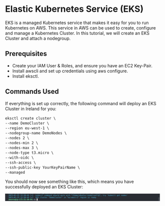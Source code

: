 # Elastic Kubernetes Service (EKS) 
EKS is a managed Kubernetes service that makes it easy for you to run Kubernetes on AWS. This service in AWS can be used to create, configure and manage a Kubernetes Cluster. In this tutorial, we will create an EKS Cluster and attach a nodegroup.

## Prerequisites 
* Create your IAM User & Roles, and ensure you have an EC2 Key-Pair.
* Install awscli and set up credentials using aws configure.
* Install eksctl.

## Commands Used
If everything is set up correctly, the following command will deploy an EKS Cluster in Ireland for you:
```
eksctl create cluster \
--name DemoCluster \
--region eu-west-1 \
--nodegroup-name DemoNodes \
--nodes 2 \
--nodes-min 2 \
--nodes-max 3 \
--node-type t3.micro \
--with-oidc \
--ssh-access \
--ssh-public-key YourKeyPairName \
--managed
```

You should now see something like this, which means you have successfully deployed an EKS Cluster:

<p align="center">
    <img src="https://github.com/Adamcoakley/kubernetes/blob/main/create-eks-cluster/eks-cluster.png?raw=true">
</p>

